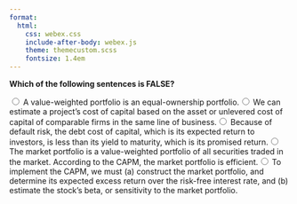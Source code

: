 ```yaml
---
format:
  html:
    css: webex.css
    include-after-body: webex.js
    theme: themecustom.scss
    fontsize: 1.4em
---
```


 **Which of the following sentences is FALSE?** <div class='webex-radiogroup' id='radio_KXPFBXNCPQ'><label><input type="radio" autocomplete="off" name="radio_KXPFBXNCPQ" value="answer"></input> <span>A value-weighted portfolio is an equal-ownership portfolio.</span></label><label><input type="radio" autocomplete="off" name="radio_KXPFBXNCPQ" value=""></input> <span>We can estimate a project’s cost of capital based on the asset or unlevered cost of capital of comparable firms in the same line of business.</span></label><label><input type="radio" autocomplete="off" name="radio_KXPFBXNCPQ" value=""></input> <span>Because of default risk, the debt cost of capital, which is its expected return to investors, is less than its yield to maturity, which is its promised return.</span></label><label><input type="radio" autocomplete="off" name="radio_KXPFBXNCPQ" value=""></input> <span>The market portfolio is a value-weighted portfolio of all securities traded in the market. According to the CAPM, the market portfolio is efficient.</span></label><label><input type="radio" autocomplete="off" name="radio_KXPFBXNCPQ" value=""></input> <span>To implement the CAPM, we must (a) construct the market portfolio, and determine its expected excess return over the risk-free interest rate, and (b) estimate the stock’s beta, or sensitivity to the market portfolio.</span></label></div>

